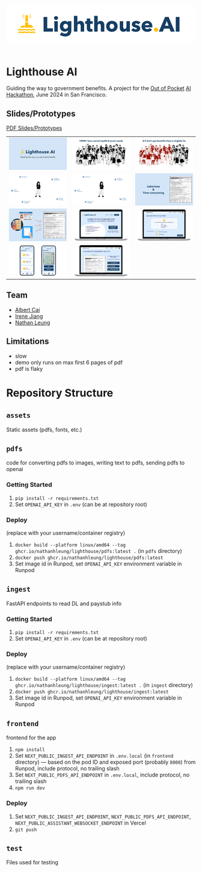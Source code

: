 <img src="./frontend/app/logo.png" alt="Lighthouse AI logo">
<br/>
<br/>

# Lighthouse AI

Guiding the way to government benefits. A project for the [Out of Pocket](https://www.outofpocket.health/) [AI Hackathon](https://www.outofpocket.health/ai-hackathon), June 2024 in San Francisco.

## Slides/Prototypes

[PDF Slides/Prototypes](./slides/slides.pdf)

<table>
    <tr>
        <td>
            <img src="./assets/slides/slide1.png">
        </td>
        <td>
            <img src="./assets/slides/slide2.png">
        </td>
        <td>
            <img src="./assets/slides/slide3.png">
        </td>
    </tr>
    <tr>
        <td>
            <img src="./assets/slides/slide4.png">
        </td>
        <td>
            <img src="./assets/slides/slide5.png">
        </td>
        <td>
            <img src="./assets/slides/slide6.png">
        </td>
    </tr>
    <tr>
        <td>
            <img src="./assets/slides/slide7.png">
        </td>
        <td>
            <img src="./assets/slides/slide8.png">
        </td>
        <td>
            <img src="./assets/slides/slide9.png">
        </td>
    </tr>
    <tr>
        <td>
            <img src="./assets/slides/slide10.png">
        </td>
        <td>
            <img src="./assets/slides/slide11.png">
        </td>
    </tr>
</table>

## Team

- [Albert Cai](https://www.linkedin.com/in/albert-cai-b1a2b7161)
- [Irene Jiang](https://www.linkedin.com/in/irene-jiang/)
- [Nathan Leung](https://natecation.com)

## Limitations

- slow
- demo only runs on max first 6 pages of pdf
- pdf is flaky

# Repository Structure

## `assets`

Static assets (pdfs, fonts, etc.)

## `pdfs`

code for converting pdfs to images, writing text to pdfs, sending pdfs to openai

### Getting Started

1. `pip install -r requirements.txt`
1. Set `OPENAI_API_KEY` in `.env` (can be at repository root)

### Deploy

(replace with your username/container registry)

1. `docker build --platform linux/amd64 --tag ghcr.io/nathanhleung/lighthouse/pdfs:latest .` (in `pdfs` directory)
1. `docker push ghcr.io/nathanhleung/lighthouse/pdfs:latest`
1. Set image id in Runpod, set `OPENAI_API_KEY` environment variable in Runpod

## `ingest`

FastAPI endpoints to read DL and paystub info

### Getting Started

1. `pip install -r requirements.txt`
1. Set `OPENAI_API_KEY` in `.env` (can be at repository root)

### Deploy

(replace with your username/container registry)

1. `docker build --platform linux/amd64 --tag ghcr.io/nathanhleung/lighthouse/ingest:latest .` (in `ingest` directory)
1. `docker push ghcr.io/nathanhleung/lighthouse/ingest:latest`
1. Set image id in Runpod, set `OPENAI_API_KEY` environment variable in Runpod

## `frontend`

frontend for the app

1. `npm install`
1. Set `NEXT_PUBLIC_INGEST_API_ENDPOINT` in `.env.local` (in `frontend` directory) — based on the pod ID and exposed port (probably `8000`) from Runpod, include protocol, no trailing slash
1. Set `NEXT_PUBLIC_PDFS_API_ENDPOINT` in `.env.local`, include protocol, no trailing slash
1. `npm run dev`

### Deploy

1. Set `NEXT_PUBLIC_INGEST_API_ENDPOINT`, `NEXT_PUBLIC_PDFS_API_ENDPOINT`, `NEXT_PUBLIC_ASSISTANT_WEBSOCKET_ENDPOINT` in Vercel
1. `git push`

## `test`

Files used for testing
